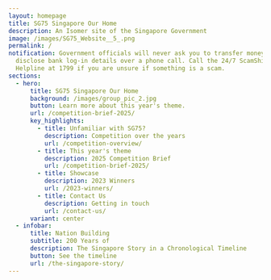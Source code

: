 ```yaml
---
layout: homepage
title: SG75 Singapore Our Home
description: An Isomer site of the Singapore Government
image: /images/SG75_Website__5_.png
permalink: /
notification: Government officials will never ask you to transfer money or
  disclose bank log-in details over a phone call. Call the 24/7 ScamShield
  Helpline at 1799 if you are unsure if something is a scam.
sections:
  - hero:
      title: SG75 Singapore Our Home
      background: /images/group_pic_2.jpg
      button: Learn more about this year's theme.
      url: /competition-brief-2025/
      key_highlights:
        - title: Unfamiliar with SG75?
          description: Competition over the years
          url: /competition-overview/
        - title: This year's theme
          description: 2025 Competition Brief
          url: /competition-brief-2025/
        - title: Showcase
          description: 2023 Winners
          url: /2023-winners/
        - title: Contact Us
          description: Getting in touch
          url: /contact-us/
      variant: center
  - infobar:
      title: Nation Building
      subtitle: 200 Years of
      description: The Singapore Story in a Chronological Timeline
      button: See the timeline
      url: /the-singapore-story/
---
```

